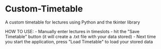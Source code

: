 # Custom-Timetable
A custom timetable for lectures using Python and the tkinter library

HOW TO USE:
    - Manually enter lectures in timeslots
    - hit the "Save Timetable" button (it will create a .txt file with your data stored)
    - Next time you start the application, press "Load Timetable" to load your stored data